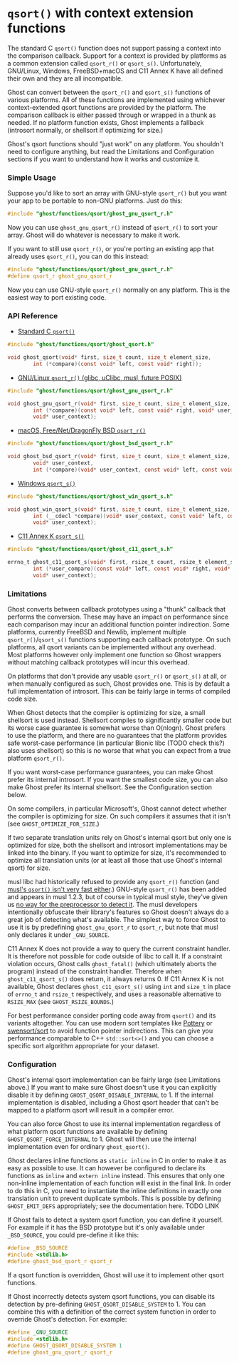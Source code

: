 # `qsort()` with context extension functions

The standard C `qsort()` function does not support passing a context into the comparison callback. Support for a context is provided by platforms as a common extension called `qsort_r()` or `qsort_s()`. Unfortunately, GNU/Linux, Windows, FreeBSD+macOS and C11 Annex K have all defined their own and they are all incompatible.

Ghost can convert between the `qsort_r()` and `qsort_s()` functions of various platforms. All of these functions are implemented using whichever context-extended qsort functions are provided by the platform. The comparison callback is either passed through or wrapped in a thunk as needed. If no platform function exists, Ghost implements a fallback (introsort normally, or shellsort if optimizing for size.)

Ghost's qsort functions should "just work" on any platform. You shouldn't need to configure anything, but read the Limitations and Configuration sections if you want to understand how it works and customize it.

### Simple Usage

Suppose you'd like to sort an array with GNU-style `qsort_r()` but you want your app to be portable to non-GNU platforms. Just do this:

```c
#include "ghost/functions/qsort/ghost_gnu_qsort_r.h"
```

Now you can use `ghost_gnu_qsort_r()` instead of `qsort_r()` to sort your array. Ghost will do whatever is necessary to make it work.

If you want to still use `qsort_r()`, or you're porting an existing app that already uses `qsort_r()`, you can do this instead:

```c
#include "ghost/functions/qsort/ghost_gnu_qsort_r.h"
#define qsort_r ghost_gnu_qsort_r
```

Now you can use GNU-style `qsort_r()` normally on any platform. This is the easiest way to port existing code.

### API Reference

- [Standard C `qsort()`](https://man.archlinux.org/man/qsort.3)

```c
#include "ghost/functions/qsort/ghost_qsort.h"

void ghost_qsort(void* first, size_t count, size_t element_size,
        int (*compare)(const void* left, const void* right));
```

- [GNU/Linux `qsort_r()` (glibc, uClibc, musl, future POSIX)](https://man.archlinux.org/man/qsort_r.3)

```c
#include "ghost/functions/qsort/ghost_gnu_qsort_r.h"

void ghost_gnu_qsort_r(void* first, size_t count, size_t element_size,
        int (*compare)(const void* left, const void* right, void* user_context),
        void* user_context);
```

- [macOS, Free/Net/DragonFly BSD `qsort_r()`](http://www.ipnom.com/FreeBSD-Man-Pages/qsort_r.3.html)

```c
#include "ghost/functions/qsort/ghost_bsd_qsort_r.h"

void ghost_bsd_qsort_r(void* first, size_t count, size_t element_size,
        void* user_context,
        int (*compare)(void* user_context, const void* left, const void* right));
```

- [Windows `qsort_s()`](https://docs.microsoft.com/en-us/cpp/c-runtime-library/reference/qsort-s)

```c
#include "ghost/functions/qsort/ghost_win_qsort_s.h"

void ghost_win_qsort_s(void* first, size_t count, size_t element_size,
        int (__cdecl *compare)(void* user_context, const void* left, const void* right),
        void* user_context);
```

- [C11 Annex K `qsort_s()`](https://en.cppreference.com/w/c/algorithm/qsort)

```c
#include "ghost/functions/qsort/ghost_c11_qsort_s.h"

errno_t ghost_c11_qsort_s(void* first, rsize_t count, rsize_t element_size,
        int (*user_compare)(const void* left, const void* right, void* user_context),
        void* user_context);
```

### Limitations

Ghost converts between callback prototypes using a "thunk" callback that performs the conversion. These may have an impact on performance since each comparison may incur an additional function pointer indirection. Some platforms, currently FreeBSD and Newlib, implement multiple `qsort_r()`/`qsort_s()` functions supporting each callback prototype. On such platforms, all qsort variants can be implemented without any overhead. Most platforms however only implement one function so Ghost wrappers without matching callback prototypes will incur this overhead.

On platforms that don't provide any usable `qsort_r()` or `qsort_s()` at all, or when manually configured as such, Ghost provides one. This is by default a full implementation of introsort. This can be fairly large in terms of compiled code size.

When Ghost detects that the compiler is optimizing for size, a small shellsort is used instead. Shellsort compiles to significantly smaller code but its worse case guarantee is somewhat worse than O(nlogn). Ghost prefers to use the platform, and there are no guarantees that the platform provides safe worst-case performance (in particular Bionic libc (TODO check this?) also uses shellsort) so this is no worse that what you can expect from a true platform `qsort_r()`.

If you want worst-case performance guarantees, you can make Ghost prefer its internal introsort. If you want the smallest code size, you can also make Ghost prefer its internal shellsort. See the Configuration section below.

On some compilers, in particular Microsoft's, Ghost cannot detect whether the compiler is optimizing for size. On such compilers it assumes that it isn't (see `GHOST_OPTIMIZE_FOR_SIZE`.)

If two separate translation units rely on Ghost's internal qsort but only one is optimized for size, both the shellsort and introsort implementations may be linked into the binary. If you want to optimize for size, it's recommended to optimize all translation units (or at least all those that use Ghost's internal qsort) for size.

musl libc had historically refused to provide any `qsort_r()` function (and [musl's `qsort()` isn't very fast either](https://github.com/ludocode/pottery/tree/develop/examples/pottery/qsort_fast).) GNU-style `qsort_r()` has been added and appears in musl 1.2.3, but of course in typical musl style, they've given us [no way for the preprocessor to detect it](https://www.openwall.com/lists/musl/2022/04/16/1). The musl developers intentionally obfuscate their library's features so Ghost doesn't always do a great job of detecting what's available. The simplest way to force Ghost to use it is by predefining `ghost_gnu_qsort_r` to `qsort_r`, but note that musl only declares it under `_GNU_SOURCE`.

C11 Annex K does not provide a way to query the current constraint handler. It is therefore not possible for code outside of libc to call it. If a constraint violation occurs, Ghost calls `ghost_fatal()` (which ultimately aborts the program) instead of the constraint handler. Therefore when `ghost_c11_qsort_s()` does return, it always returns 0. If C11 Annex K is not available, Ghost declares `ghost_c11_qsort_s()` using `int` and `size_t` in place of `errno_t` and `rsize_t` respectively, and uses a reasonable alternative to `RSIZE_MAX` (see `GHOST_RSIZE_BOUNDS`.)

For best performance consider porting code away from `qsort()` and its variants altogether. You can use modern sort templates like [Pottery](https://github.com/ludocode/pottery) or [swensort/sort](https://github.com/swenson/sort) to avoid function pointer indirections. This can give you performance comparable to C++ `std::sort<>()` and you can choose a specific sort algorithm appropriate for your dataset.

### Configuration

Ghost's internal qsort implementation can be fairly large (see Limitations above.) If you want to make sure Ghost doesn't use it you can explicitly disable it by defining `GHOST_QSORT_DISABLE_INTERNAL` to 1. If the internal implementation is disabled, including a Ghost qsort header that can't be mapped to a platform qsort will result in a compiler error.

You can also force Ghost to use its internal implementation regardless of what platform qsort functions are available by defining `GHOST_QSORT_FORCE_INTERNAL` to 1. Ghost will then use the internal implementation even for ordinary `ghost_qsort()`.

Ghost declares inline functions as `static inline` in C in order to make it as easy as possible to use. It can however be configured to declare its functions as `inline` and `extern inline` instead. This ensures that only one non-inline implementation of each function will exist in the final link. In order to do this in C, you need to instantiate the inline definitions in exactly one translation unit to prevent duplicate symbols. This is possible by defining `GHOST_EMIT_DEFS` appropriately; see the documentation here. TODO LINK

If Ghost fails to detect a system qsort function, you can define it yourself. For example if it has the BSD prototype but it's only available under `_BSD_SOURCE`, you could pre-define it like this:

```c
#define _BSD_SOURCE
#include <stdlib.h>
#define ghost_bsd_qsort_r qsort_r
```

If a qsort function is overridden, Ghost will use it to implement other qsort functions.

If Ghost incorrectly detects system qsort functions, you can disable its detection by pre-defining `GHOST_QSORT_DISABLE_SYSTEM` to 1. You can combine this with a definition of the correct system function in order to override Ghost's detection. For example:

```c
#define _GNU_SOURCE
#include <stdlib.h>
#define GHOST_QSORT_DISABLE_SYSTEM 1
#define ghost_gnu_qsort_r qsort_r
```
